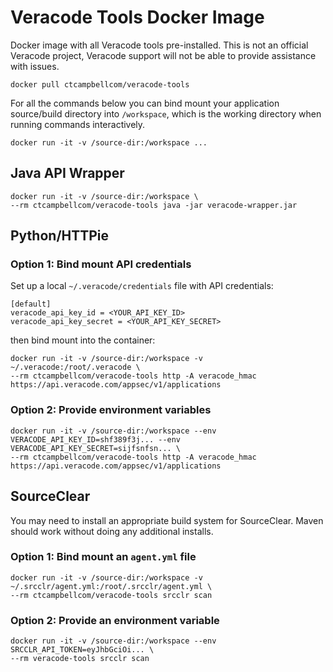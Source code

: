 # Veracode Tools Docker Image

Docker image with all Veracode tools pre-installed. This is not an official Veracode project, Veracode support will not be able to provide assistance with issues.

    docker pull ctcampbellcom/veracode-tools

For all the commands below you can bind mount your application source/build directory into `/workspace`, which is the working directory when running commands interactively.

    docker run -it -v /source-dir:/workspace ...

## Java API Wrapper

    docker run -it -v /source-dir:/workspace \
    --rm ctcampbellcom/veracode-tools java -jar veracode-wrapper.jar

## Python/HTTPie

### Option 1: Bind mount API credentials

Set up a local `~/.veracode/credentials` file with API credentials:

    [default]
    veracode_api_key_id = <YOUR_API_KEY_ID>
    veracode_api_key_secret = <YOUR_API_KEY_SECRET>

then bind mount into the container:

    docker run -it -v /source-dir:/workspace -v ~/.veracode:/root/.veracode \
    --rm ctcampbellcom/veracode-tools http -A veracode_hmac https://api.veracode.com/appsec/v1/applications

### Option 2: Provide environment variables

    docker run -it -v /source-dir:/workspace --env VERACODE_API_KEY_ID=shf389f3j... --env VERACODE_API_KEY_SECRET=sijfsnfsn... \
    --rm ctcampbellcom/veracode-tools http -A veracode_hmac https://api.veracode.com/appsec/v1/applications

## SourceClear

You may need to install an appropriate build system for SourceClear. Maven should work without doing any additional installs.

### Option 1: Bind mount an `agent.yml` file

    docker run -it -v /source-dir:/workspace -v ~/.srcclr/agent.yml:/root/.srcclr/agent.yml \
    --rm ctcampbellcom/veracode-tools srcclr scan

### Option 2: Provide an environment variable

    docker run -it -v /source-dir:/workspace --env SRCCLR_API_TOKEN=eyJhbGciOi... \
    --rm veracode-tools srcclr scan
